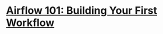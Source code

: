 # [Airflow 101: Building Your First Workflow](https://airflow.apache.org/docs/apache-airflow/stable/tutorial/fundamentals.html)

